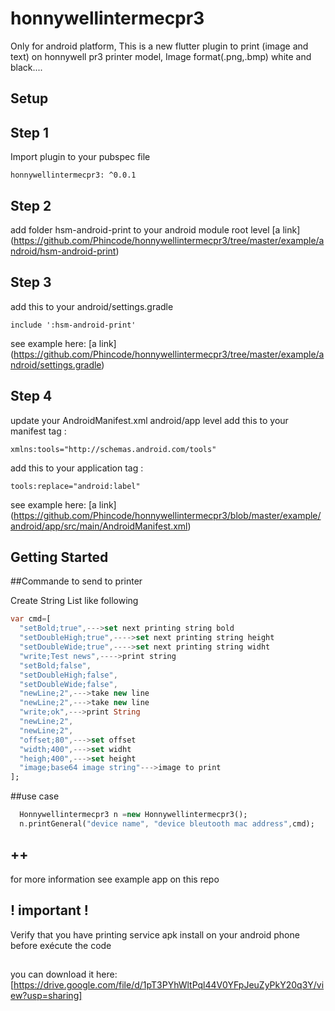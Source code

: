 # honnywellintermecpr3
Only for android platform,
This is a new flutter plugin to print (image and text) on honnywell pr3 printer model,
Image format(.png,.bmp) white and black....
## Setup

## Step 1
Import plugin to your pubspec file
```
honnywellintermecpr3: ^0.0.1
```
## Step 2
add folder hsm-android-print to your android module root level
[a link] (https://github.com/Phincode/honnywellintermecpr3/tree/master/example/android/hsm-android-print)
## Step 3
add this to your android/settings.gradle
```
include ':hsm-android-print'
```
see example here:
 [a link] (https://github.com/Phincode/honnywellintermecpr3/tree/master/example/android/settings.gradle)

 ## Step 4
 update your AndroidManifest.xml  android/app level
 add this  to your manifest tag :
 ```
 xmlns:tools="http://schemas.android.com/tools"
 ```
 add this  to your application tag :
  ```
  tools:replace="android:label"
  ```
 see example here:
  [a link] (https://github.com/Phincode/honnywellintermecpr3/blob/master/example/android/app/src/main/AndroidManifest.xml)

## Getting Started

##Commande to send to printer

Create String List like following
``` Dart
var cmd=[
  "setBold;true",--->set next printing string bold
  "setDoubleHigh;true",---->set next printing string height
  "setDoubleWide;true",---->set next printing string widht
  "write;Test news",---->print string
  "setBold;false",
  "setDoubleHigh;false",
  "setDoubleWide;false",
  "newLine;2",--->take new line
  "newLine;2",--->take new line
  "write;ok",--->print String
  "newLine;2",
  "newLine;2",
  "offset;80",--->set offset
  "width;400",--->set widht
  "heigh;400",--->set height
  "image;base64 image string"--->image to print
];
```

##use case
``` Dart
  Honnywellintermecpr3 n =new Honnywellintermecpr3();
  n.printGeneral("device name", "device bleutooth mac address",cmd);
```

## ++
for more information see example app on this repo

## ! important !

Verify that you have printing service apk install on your android phone before exécute the code
##
you can download it here:
[https://drive.google.com/file/d/1pT3PYhWltPql44V0YFpJeuZyPkY20q3Y/view?usp=sharing]








